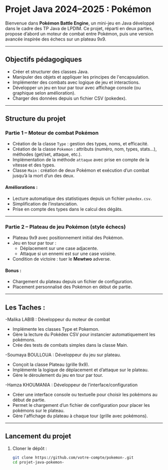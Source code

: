 #  Projet Java 2024–2025 : Pokémon 

Bienvenue dans **Pokémon Battle Engine**, un mini-jeu en Java développé dans le cadre des TP Java de LPDIM. Ce projet, réparti en deux parties, propose d’abord un moteur de combat entre Pokémon, puis une version avancée inspirée des échecs sur un plateau 9x9.

---

##  Objectifs pédagogiques

- Créer et structurer des classes Java.
- Manipuler des objets et appliquer les principes de l'encapsulation.
- Implémenter des combats avec logique de jeu et interactions.
- Développer un jeu en tour par tour avec affichage console (ou graphique selon amélioration).
- Charger des données depuis un fichier CSV (pokedex).

---

##  Structure du projet

### Partie 1 – Moteur de combat Pokémon
- Création de la classe `Type` : gestion des types, noms, et efficacité.
- Création de la classe `Pokemon` : attributs (numéro, nom, types, stats...), méthodes (get/set, attaque, etc.).
- Implémentation de la méthode `attaque` avec prise en compte de la vitesse et des types.
- Classe `Main` : création de deux Pokémon et exécution d’un combat jusqu’à la mort d’un des deux.

####  Améliorations :
- Lecture automatique des statistiques depuis un fichier `pokedex.csv`.
- Simplification de l’instanciation.
- Prise en compte des types dans le calcul des dégâts.

---

### Partie 2 – Plateau de jeu Pokémon (style échecs)
- Plateau 9x9 avec positionnement initial des Pokémon.
- Jeu en tour par tour :
  - Déplacement sur une case adjacente.
  - Attaque si un ennemi est sur une case voisine.
- Condition de victoire : tuer le **Mewtwo** adverse.

####  Bonus :
- Chargement du plateau depuis un fichier de configuration.
- Placement personnalisé des Pokémon en début de partie.

---

##  Les Taches : 
-Malika LABIB : Développeur du moteur de combat
  - Implémente les classes Type et Pokemon.
  - Gère la lecture du Pokédex CSV pour instancier automatiquement les pokémons.
  - Crée des tests de combats simples dans la classe Main.
    
-Soumaya BOULLOUA : Développeur du jeu sur plateau.
  - Conçoit la classe Plateau (grille 9x9).
  - Implémente la logique de déplacement et d’attaque sur le plateau.
  - Gère le déroulement du jeu en tour par tour.

-Hamza KHOUMANIA : Développeur de l’interface/configuration
  - Créer une interface console ou textuelle pour choisir les pokémons au début de partie.
  - Permet le chargement d’un fichier de configuration pour placer les pokémons sur le plateau.
  - Gère l'affichage du plateau à chaque tour (grille avec pokémons).
  
---

##  Lancement du projet

1. Cloner le dépôt :
   ```bash
   git clone https://github.com/votre-compte/pokemon-.git
   cd projet-java-pokemon-

